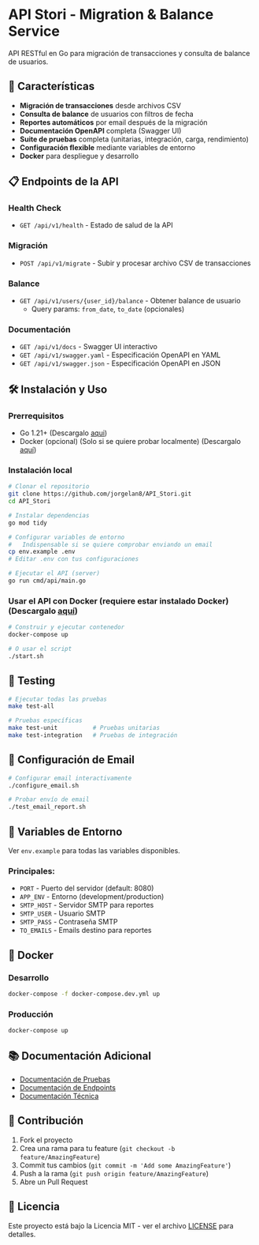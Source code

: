 # API Stori - Migration & Balance Service

API RESTful en Go para migración de transacciones y consulta de balance de usuarios.


## 🚀 Características

- **Migración de transacciones** desde archivos CSV
- **Consulta de balance** de usuarios con filtros de fecha
- **Reportes automáticos** por email después de la migración
- **Documentación OpenAPI** completa (Swagger UI)
- **Suite de pruebas** completa (unitarias, integración, carga, rendimiento)
- **Configuración flexible** mediante variables de entorno
- **Docker** para despliegue y desarrollo

## 📋 Endpoints de la API

### Health Check
- `GET /api/v1/health` - Estado de salud de la API

### Migración
- `POST /api/v1/migrate` - Subir y procesar archivo CSV de transacciones

### Balance
- `GET /api/v1/users/{user_id}/balance` - Obtener balance de usuario
  - Query params: `from_date`, `to_date` (opcionales)

### Documentación
- `GET /api/v1/docs` - Swagger UI interactivo
- `GET /api/v1/swagger.yaml` - Especificación OpenAPI en YAML
- `GET /api/v1/swagger.json` - Especificación OpenAPI en JSON

## 🛠️ Instalación y Uso

### Prerrequisitos
- Go 1.21+ (Descargalo [aqui][UrlGo])
- Docker (opcional) (Solo si se quiere probar localmente) (Descargalo [aquí][UrlDocker])

### Instalación local
```bash
# Clonar el repositorio
git clone https://github.com/jorgelan8/API_Stori.git
cd API_Stori 

# Instalar dependencias
go mod tidy

# Configurar variables de entorno
#   Indispensable si se quiere comprobar enviando un email
cp env.example .env
# Editar .env con tus configuraciones

# Ejecutar el API (server)
go run cmd/api/main.go
```

### Usar el API con Docker (requiere estar instalado Docker) (Descargalo [aquí][UrlDocker])
```bash
# Construir y ejecutar contenedor
docker-compose up

# O usar el script
./start.sh
```

## 🧪 Testing

```bash
# Ejecutar todas las pruebas
make test-all

# Pruebas específicas
make test-unit          # Pruebas unitarias
make test-integration   # Pruebas de integración
```

## 📧 Configuración de Email

```bash
# Configurar email interactivamente
./configure_email.sh

# Probar envío de email
./test_email_report.sh
```

## 🔧 Variables de Entorno

Ver `env.example` para todas las variables disponibles.

### Principales:
- `PORT` - Puerto del servidor (default: 8080)
- `APP_ENV` - Entorno (development/production)
- `SMTP_HOST` - Servidor SMTP para reportes
- `SMTP_USER` - Usuario SMTP
- `SMTP_PASS` - Contraseña SMTP
- `TO_EMAILS` - Emails destino para reportes


## 🐳 Docker

### Desarrollo
```bash
docker-compose -f docker-compose.dev.yml up
```

### Producción
```bash
docker-compose up
```

## 📚 Documentación Adicional

- [Documentación de Pruebas](tests/README.md)
- [Documentación de Endpoints](api/docs/)
- [Documentación Técnica](docs/)

## 🤝 Contribución

1. Fork el proyecto
2. Crea una rama para tu feature (`git checkout -b feature/AmazingFeature`)
3. Commit tus cambios (`git commit -m 'Add some AmazingFeature'`)
4. Push a la rama (`git push origin feature/AmazingFeature`)
5. Abre un Pull Request

## 📄 Licencia

Este proyecto está bajo la Licencia MIT - ver el archivo [LICENSE](LICENSE) para detalles.


[UrlGo]:https://go.dev/doc/install "Golang"
[UrlDocker]:https://www.docker.com/products/docker-desktop/ "Docker"



